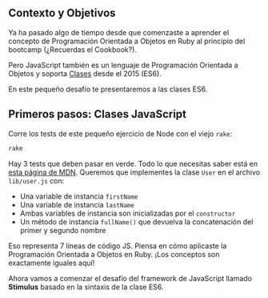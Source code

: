 ## Contexto y Objetivos

Ya ha pasado algo de tiempo desde que comenzaste a aprender el concepto de Programación Orientada a Objetos en Ruby al principio del bootcamp (¿Recuerdas el Cookbook?).

Pero JavaScript también es un lenguaje de Programación Orientada a Objetos y soporta [Clases](https://developer.mozilla.org/en-US/docs/Web/JavaScript/Reference/Classes) desde el 2015 (ES6).

En este pequeño desafío te presentaremos a las clases ES6.

## Primeros pasos: Clases JavaScript

Corre los tests de este pequeño ejercicio de Node con el viejo `rake`:

```bash
rake
```

Hay 3 tests que deben pasar en verde. Todo lo que necesitas saber está en [esta página de MDN](https://developer.mozilla.org/en-US/docs/Web/JavaScript/Reference/Classes). Queremos que implementes la clase `User` en el archivo `lib/user.js` con:

- Una variable de instancia `firstName`
- Una variable de instancia `lastName`
- Ambas variables de instancia son inicializadas por el `constructor`
- Un método de instancia `fullName()` que devuelva la concatenación del primer y segundo nombre

Eso representa 7 líneas de código JS. Piensa en cómo aplicaste la Programación Orientada a Objetos en Ruby. ¡Los conceptos son exactamente iguales aquí!

Ahora vamos a comenzar el desafío del framework de JavaScript llamado **Stimulus** basado en la sintaxis de la clase ES6.
